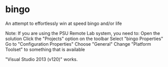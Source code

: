 # bingo
An attempt to effortlessly win at speed bingo and/or life

Note: If you are using the PSU Remote Lab system, you need to:
Open the solution
Click the "Projects" option on the toolbar
Select "bingo Properties"
Go to "Configuration Properties"
Choose "General"
Change "Platform Toolset" to something that is available

"Visual Studio 2013 (v120)" works. 
